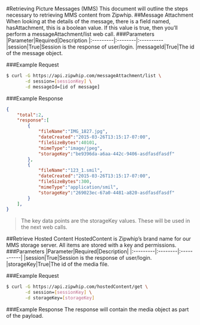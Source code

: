 #Retrieving Picture Messages (MMS)
This document will outline the steps necessary to retrieving MMS content from
Zipwhip.
##Message Attachment
When looking at the details of the message, there is a field named, hasAttachment, this
is a boolean value. If this value is true, then you’ll perform a messageAttachment/list
web call.
###Parameters
|Parameter|Required|Description
|:---------|:--------|:----------
|session|True|Session is the response of user/login.
|messageId|True|The id of the message object.

###Example Request
```sh
$ curl -G https://api.zipwhip.com/messageAttachment/list \
       -d session=[sessionKey] \
       -d messageId=[id of message]
```

###Example Response
```JSON
{
    "total":2,
    "response":[
        {
            "fileName":"IMG_1827.jpg",
            "dateCreated":"2015-03-26T13:15:17-07:00",
            "fileSizeBytes":40101,
            "mimeType":"image/jpeg",
            "storageKey":"be9396da-a6aa-442c-9406-asdfasdfasdf"
        },
        {
            "fileName":"123_1.smil",
            "dateCreated":"2015-03-26T13:15:17-07:00",
            "fileSizeBytes":300,
            "mimeType":"application/smil",
            "storageKey":"269023ec-67a0-4481-a820-asdfasdfasdf"
        }
    ],
}
```
> The key data points are the storageKey values. These will be used in the next web calls.

##Retrieve Hosted Content
HostedContent is Zipwhip’s brand name for our MMS storage server. All items are
stored with a key and permissions.
###Parameters
|Parameter|Required|Description|
|:---------|:--------|:-----------|
|session|True|Session is the response of user/login.
|storageKey|True|The id of the media file.

###Example Request
```sh
$ curl -G https://api.zipwhip.com/hostedContent/get \
       -d session=[sessionKey] \
       -d storageKey=[storageKey]
```

###Example Response
The response will contain the media object as part of the payload.
